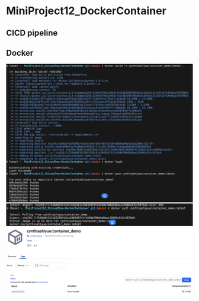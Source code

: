 # MiniProject12_DockerContainer
## CICD pipeline ##

## Docker ##
![Image](image/image1.png)
![Image](image/image2.png)
![Image](image/image3.png)
